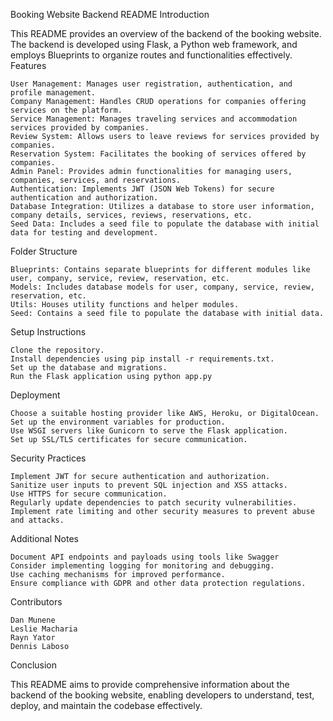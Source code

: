 Booking Website Backend README
Introduction

This README provides an overview of the backend of the booking website. The backend is developed using Flask, a Python web framework, and employs Blueprints to organize routes and functionalities effectively.
Features

    User Management: Manages user registration, authentication, and profile management.
    Company Management: Handles CRUD operations for companies offering services on the platform.
    Service Management: Manages traveling services and accommodation services provided by companies.
    Review System: Allows users to leave reviews for services provided by companies.
    Reservation System: Facilitates the booking of services offered by companies.
    Admin Panel: Provides admin functionalities for managing users, companies, services, and reservations.
    Authentication: Implements JWT (JSON Web Tokens) for secure authentication and authorization.
    Database Integration: Utilizes a database to store user information, company details, services, reviews, reservations, etc.
    Seed Data: Includes a seed file to populate the database with initial data for testing and development.

Folder Structure

    Blueprints: Contains separate blueprints for different modules like user, company, service, review, reservation, etc.
    Models: Includes database models for user, company, service, review, reservation, etc.
    Utils: Houses utility functions and helper modules.
    Seed: Contains a seed file to populate the database with initial data.
    

Setup Instructions

    Clone the repository.
    Install dependencies using pip install -r requirements.txt.
    Set up the database and migrations.
    Run the Flask application using python app.py

Deployment

    Choose a suitable hosting provider like AWS, Heroku, or DigitalOcean.
    Set up the environment variables for production.
    Use WSGI servers like Gunicorn to serve the Flask application.
    Set up SSL/TLS certificates for secure communication.

Security Practices

    Implement JWT for secure authentication and authorization.
    Sanitize user inputs to prevent SQL injection and XSS attacks.
    Use HTTPS for secure communication.
    Regularly update dependencies to patch security vulnerabilities.
    Implement rate limiting and other security measures to prevent abuse and attacks.

Additional Notes

    Document API endpoints and payloads using tools like Swagger
    Consider implementing logging for monitoring and debugging.
    Use caching mechanisms for improved performance.
    Ensure compliance with GDPR and other data protection regulations.

Contributors

    Dan Munene
    Leslie Macharia
    Rayn Yator
    Dennis Laboso

Conclusion

This README aims to provide comprehensive information about the backend of the booking website, enabling developers to understand, test, deploy, and maintain the codebase effectively.
